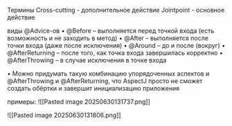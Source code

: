Термины 
Cross-cutting - дополнительное действие 
Jointpoint - основное действие

виды @Advice-ов
• @Before – выполняется перед точкой входа (есть возможность и не заходить в метод) 
• @After – выполняется после точки входа (даже после исключения) 
• @Around – до и после (вокруг)
• @AfterReturning – после того, как точка входа завершилась корректно 
• @AfterThrowing – в случае исключения в точке входа

• Можно придумать такую комбинацию упорядоченных аспектов и @AfterThrowing и @AfterReturning, что AspectJ просто не сможет создать обёртки и завершит инициализацию приложения

примеры:
![[Pasted image 20250630131737.png]]

![[Pasted image 20250630131806.png]]

